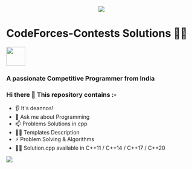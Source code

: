 <p align="center">
  <img src="https://capsule-render.vercel.app/api?text=Hey%20Everyone%F0%9F%95%B9%EF%B8%8F&animation=fadeIn&type=waving&color=gradient&height=100"/>
</p>


# CodeForces-Contests Solutions 🧑‍💻            
<a href="https://codeforces.com/profile/DEANNOS"><img height="50" src="https://img.shields.io/badge/Codeforces-445f9d?style=for-the-badge&logo=Codeforces&logoColor=white"/></a> 

  <h3 align="left">A passionate Competitive Programmer from India</h3>
  
  ### Hi there 👋 This repository contains :- 
* 👂 It's deannos!
* 💬 Ask me about Programming 
* 📫 Problems Solutions in cpp
* 🧑‍💻 Templates Description
* ⚡ Problem Solving & Algorithms
* 🧑‍💻 Solution.cpp available in C++11 / C++14 / C++17 / C++20 


<p align="left">
  <img src="https://media3.giphy.com/media/v1.Y2lkPTc5MGI3NjExZDkyOTk5YTljN2EzMDUxOGU3NmZlMDg0MzA4NmE3YmFjODU3MDBlNyZjdD1n/qgQUggAC3Pfv687qPC/giphy.gif"/>
</p>
<p align="right">
 </p>
